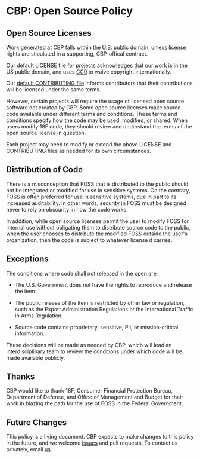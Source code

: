 # CBP: Open Source Policy

## Open Source Licenses

Work generated at CBP falls within the U.S. public domain, unless license rights are stipulated in a supporting, CBP-offical contract.

Our [default LICENSE file](LICENSE.md) for projects acknowledges that our work is in the US public domain, and uses [CC0](https://creativecommons.org/publicdomain/zero/1.0/) to waive copyright internationally.

Our [default CONTRIBUTING file](CONTRIBUTING.md) informs contributors that their contributions will be licensed under the same terms.

However, certain projects will require the usage of licensed open source software not created by CBP. Some open source licenses make source code available under different terms and conditions. These terms and conditions specify how the code may be used, modified, or shared. When users modify 18F code, they should review and understand the terms of the open source license in question.

Each project may need to modify or extend the above LICENSE and CONTRIBUTING files as needed for its own circumstances.

## Distribution of Code

There is a misconception that FOSS that is distributed to the public should not be integrated or modified for use in sensitive systems. On the contrary, FOSS is often preferred for use in sensitive systems, due in part to its increased auditability. In other words, security in FOSS must be designed never to rely on obscurity in how the code works.

In addition, while open source licenses permit the user to modify FOSS for internal use without obligating them to distribute source code to the public, when the user chooses to distribute the modified FOSS outside the user's organization, then the code is subject to whatever license it carries.

## Exceptions

The conditions where code shall not released in the open are:

* The U.S. Government does not have the rights to reproduce and release the item.

* The public release of the item is restricted by other law or regulation, such as the Export Administration Regulations or the International Traffic in Arms Regulation.

* Source code contains proprietary, sensitive, PII, or mission-critical information.

These decisions will be made as needed by CBP, which will lead an interdisciplinary team to review the conditions under which code will be made available publicly.

## Thanks

CBP would like to thank 18F, Consumer Financial Protection Bureau, Department of Defense, and Office of Management and Budget for their work in blazing the path for the use of FOSS in the Federal Government.

## Future Changes

This policy is a living document. CBP expects to make changes to this policy in the future, and we welcome [issues](https://github.com/US-CBP/open-source-policy/issues) and pull requests. To contact us privately, email <a href="mailto:Common-Framework-Support@cbp.dhs.gov">us</a>.
